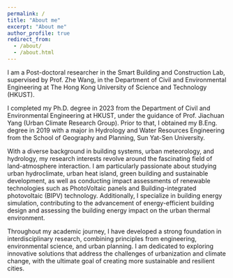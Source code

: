 ```yaml
---
permalink: /
title: "About me"
excerpt: "About me"
author_profile: true
redirect_from: 
  - /about/
  - /about.html
---
```


I am a Post-doctoral researcher in the Smart Building and Construction Lab, supervised by <a href="https://walterzwang.github.io/" style="text-decoration: none;">Prof. Zhe Wang</a>, in the Department of Civil and Environmental Engineering at The Hong Kong University of Science and Technology (HKUST).

I completed my Ph.D. degree in 2023 from the Department of Civil and Environmental Engineering at HKUST, under the guidance of Prof. Jiachuan Yang (<a href="[https://walterzwang.github.io/](https://cejcyang.people.ust.hk/index.html)" style="text-decoration: none;">Urban Climate Research Group</a>). Prior to that, I obtained my B.Eng. degree in 2019 with a major in Hydrology and Water Resources Engineering from the School of Geography and Planning, Sun Yat-Sen University.

With a diverse background in building systems, urban meteorology, and hydrology, my research interests revolve around the fascinating field of land-atmosphere interaction. I am particularly passionate about studying urban hydroclimate, urban heat island, green building and sustainable development, as well as conducting impact assessments of renewable technologies such as PhotoVoltaic panels and Building-integrated photovoltaic (BIPV) technology. Additionally, I specialize in building energy simulation, contributing to the advancement of energy-efficient building design and assessing the building energy impact on the urban thermal environment.

Throughout my academic journey, I have developed a strong foundation in interdisciplinary research, combining principles from engineering, environmental science, and urban planning. I am dedicated to exploring innovative solutions that address the challenges of urbanization and climate change, with the ultimate goal of creating more sustainable and resilient cities.

